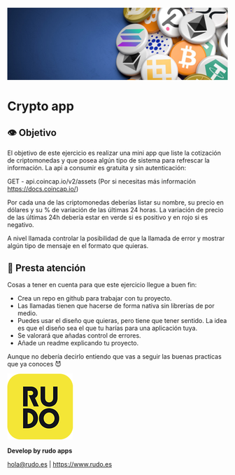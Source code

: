 ![Crypto app](../README/crypto.jpeg)

# Crypto app

## 👁️ Objetivo

El objetivo de este ejercicio es realizar una mini app que liste la cotización de criptomonedas y que posea algún tipo de sistema para refrescar la información. La api a consumir es gratuita y sin autenticación:

GET - api.coincap.io/v2/assets  (Por si necesitas más información https://docs.coincap.io/)

Por cada una de las criptomonedas deberías listar su nombre, su precio en dólares y su % de variación de las últimas 24 horas. La variación de precio de las últimas 24h debería estar en verde si es positivo y en rojo si es negativo. 

A nivel llamada controlar la posibilidad de que la llamada de error y mostrar algún tipo de mensaje en el formato que quieras.

## 📝 Presta atención

Cosas a tener en cuenta para que este ejercicio llegue a buen fin:

- Crea un repo en github para trabajar con tu proyecto.
- Las llamadas tienen que hacerse de forma nativa sin librerías de por medio.
- Puedes usar el diseño que quieras, pero tiene que tener sentido. La idea es que el diseño sea el que tu harías para una aplicación tuya.
- Se valorará que añadas control de errores.
- Añade un readme explicando tu proyecto.

Aunque no debería decirlo entiendo que vas a seguir las buenas practicas que ya conoces 😈

![Rudo](../README/rudo.png)

**Develop by rudo apps**

hola@rudo.es | https://www.rudo.es
 